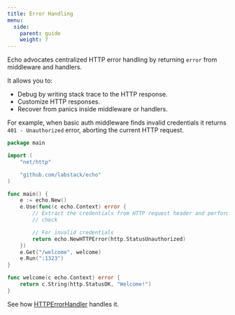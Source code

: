 ```yaml
---
title: Error Handling
menu:
  side:
    parent: guide
    weight: 7
---
```


Echo advocates centralized HTTP error handling by returning `error` from middleware
and handlers.

It allows you to:

- Debug by writing stack trace to the HTTP response.
- Customize HTTP responses.
- Recover from panics inside middleware or handlers.

For example, when basic auth middleware finds invalid credentials it returns
`401 - Unauthorized` error, aborting the current HTTP request.

```go
package main

import (
	"net/http"

	"github.com/labstack/echo"
)

func main() {
	e := echo.New()
	e.Use(func(c echo.Context) error {
		// Extract the credentials from HTTP request header and perform a security
		// check

		// For invalid credentials
		return echo.NewHTTPError(http.StatusUnauthorized)
	})
	e.Get("/welcome", welcome)
	e.Run(":1323")
}

func welcome(c echo.Context) error {
	return c.String(http.StatusOK, "Welcome!")
}
```

See how [HTTPErrorHandler](/guide/customization#http-error-handler) handles it.
